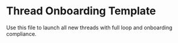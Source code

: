 # Thread Onboarding Template

Use this file to launch all new threads with full loop and onboarding compliance.